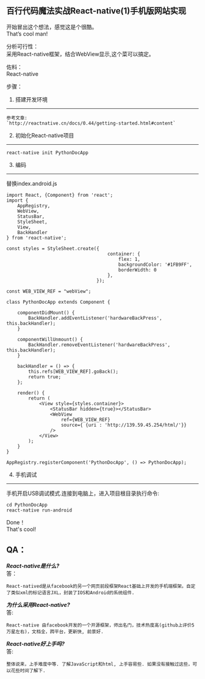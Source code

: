 百行代码魔法实战React-native(1)手机版网站实现
---


开始冒出这个想法，感觉这是个很酷。   
That’s cool man!   


分析可行性：   
采用React-native框架，结合WebView显示,这个菜可以搞定。   


佐料：   
React-native   


步骤：   

1. 搭建开发环境   
---

	参考文章:	
	`http://reactnative.cn/docs/0.44/getting-started.html#content`	
	
2. 初始化React-native项目
---        

	react-native init PythonDocApp   


3. 编码
---
替换index.android.js

	import React, {Component} from 'react';
	import {
	    AppRegistry,
	    WebView,
	    StatusBar,
	    StyleSheet,
	    View,
	    BackHandler
	} from 'react-native';
	
	const styles = StyleSheet.create({
	                                     container: {
	                                         flex: 1,
	                                         backgroundColor: '#1FB9FF',
	                                         borderWidth: 0
	                                     },
	                                 });
	
	const WEB_VIEW_REF = "webView";
	
	class PythonDocApp extends Component {
	
	    componentDidMount() {
	        BackHandler.addEventListener('hardwareBackPress', this.backHandler);
	    }
	
	    componentWillUnmount() {
	        BackHandler.removeEventListener('hardwareBackPress', this.backHandler);
	    }
	
	    backHandler = () => {
	        this.refs[WEB_VIEW_REF].goBack();
	        return true;
	    };
	
	    render() {
	        return (
	            <View style={styles.container}>
	                <StatusBar hidden={true}></StatusBar>
	                <WebView
	                    ref={WEB_VIEW_REF}
	                    source={ {uri : 'http://139.59.45.254/html/'}}
	                />
	            </View>
	        );
	    }
	}
	
	AppRegistry.registerComponent('PythonDocApp', () => PythonDocApp);
	
   
4. 手机调试   
---

手机开启USB调试模式.连接到电脑上，进入项目根目录执行命令:

	cd PythonDocApp   
	react-native run-android   


Done！   
That's cool!   



QA：
---

***React-native是什么?***   
答：

	React-natived是从facebook的另一个网页前段框架React基础上开发的手机端框架。自定了类似xml的标记语言JXL，封装了IOS和Android的系统组件.


***为什么采用React-native?***      
答:

	React-native 由facebook开发的一个开源框架，师出名门，技术热度高(github上评价5万星左右)，文档全，跨平台，更新快, 前景好.

***React-native好上手吗?***   
答:

	整体说来，上手难度中等. 了解JavaScript和html, 上手容易些. 如果没有接触过这些，可以花些时间了解下.

